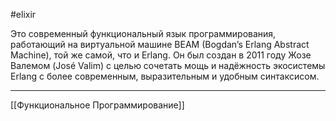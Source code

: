 #elixir

Это современный функциональный язык программирования, работающий на виртуальной машине BEAM (Bogdan’s Erlang Abstract Machine), той же самой, что и Erlang. Он был создан в 2011 году Жозе Валемом (José Valim) с целью сочетать мощь и надёжность экосистемы Erlang с более современным, выразительным и удобным синтаксисом.

---
[[Функциональное Программирование]]